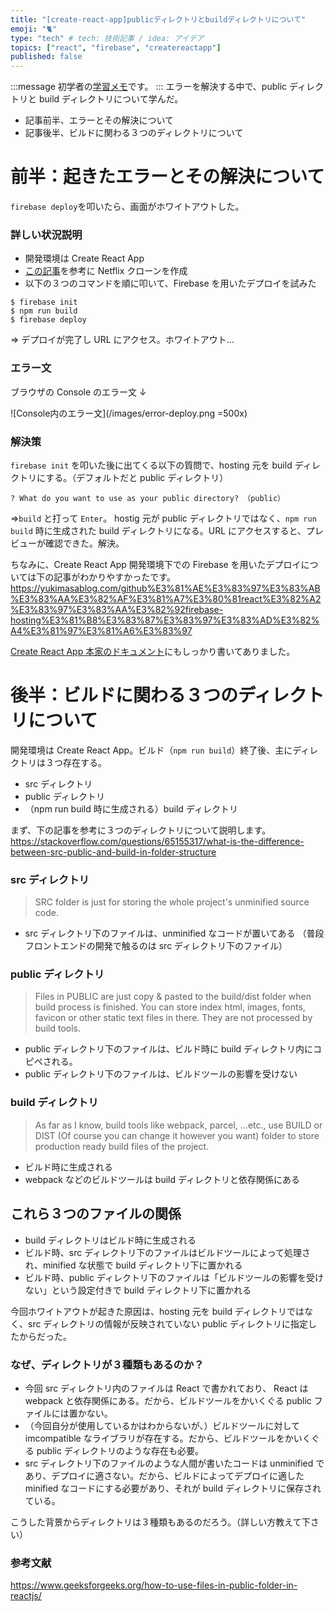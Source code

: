 ```yaml
---
title: "[create-react-app]publicディレクトリとbuildディレクトリについて"
emoji: "🐈"
type: "tech" # tech: 技術記事 / idea: アイデア
topics: ["react", "firebase", "createreactapp"]
published: false
---
```


:::message
初学者の[学習メモ](https://zenn.dev/uhyo/articles/technical-articles#%E5%AD%A6%E7%BF%92%E3%83%8E%E3%83%BC%E3%83%88%E3%82%92%E6%9B%B8%E3%81%8F%E3%81%A8%E3%81%8D%E3%81%AB%E6%B0%97%E3%82%92%E3%81%A4%E3%81%91%E3%82%8B%E3%81%A8%E8%89%AF%E3%81%84%E3%81%93%E3%81%A8)です。
:::
エラーを解決する中で、public ディレクトリと build ディレクトリについて学んだ。

- 記事前半、エラーとその解決について
- 記事後半、ビルドに関わる３つのディレクトリについて

# 前半：起きたエラーとその解決について

`firebase deploy`を叩いたら、画面がホワイトアウトした。

### 詳しい状況説明

- 開発環境は Create React App
- [この記事](https://zenn.dev/gunners6518/books/4c4672f32dd100)を参考に Netflix クローンを作成
- 以下の３つのコマンドを順に叩いて、Firebase を用いたデプロイを試みた

```
$ firebase init
$ npm run build
$ firebase deploy
```

=> デプロイが完了し URL にアクセス。ホワイトアウト…

### エラー文

ブラウザの Console のエラー文 ↓

![Console内のエラー文](/images/error-deploy.png =500x)

### 解決策

`firebase init` を叩いた後に出てくる以下の質問で、hosting 元を build ディレクトリにする。（デフォルトだと public ディレクトリ）

```
? What do you want to use as your public directory? （public）
```

=>`build` と打って `Enter`。
hostig 元が public ディレクトリではなく、`npm run build` 時に生成された build ディレクトリになる。URL にアクセスすると、プレビューが確認できた。解決。

ちなみに、Create React App 開発環境下での Firebase を用いたデプロイについては下の記事がわかりやすかったです。
https://yukimasablog.com/github%E3%81%AE%E3%83%97%E3%83%AB%E3%83%AA%E3%82%AF%E3%81%A7%E3%80%81react%E3%82%A2%E3%83%97%E3%83%AA%E3%82%92firebase-hosting%E3%81%B8%E3%83%87%E3%83%97%E3%83%AD%E3%82%A4%E3%81%97%E3%81%A6%E3%83%97

[Create React App 本家のドキュメント](https://create-react-app.dev/docs/deployment/#firebase)にもしっかり書いてありました。

# 後半：ビルドに関わる３つのディレクトリについて

開発環境は Create React App。ビルド（`npm run build`）終了後、主にディレクトリは３つ存在する。

- src ディレクトリ
- public ディレクトリ
- （npm run build 時に生成される）build ディレクトリ

まず、下の記事を参考に３つのディレクトリについて説明します。
https://stackoverflow.com/questions/65155317/what-is-the-difference-between-src-public-and-build-in-folder-structure

### src ディレクトリ

> SRC folder is just for storing the whole project's unminified source code.

- src ディレクトリ下のファイルは、unminified なコードが置いてある
  （普段フロントエンドの開発で触るのは src ディレクトリ下のファイル）

### public ディレクトリ

> Files in PUBLIC are just copy & pasted to the build/dist folder when build process is finished. You can store index html, images, fonts, favicon or other static text files in there. They are not processed by build tools.

- public ディレクトリ下のファイルは、ビルド時に build ディレクトリ内にコピペされる。
- public ディレクトリ下のファイルは、ビルドツールの影響を受けない

### build ディレクトリ

> As far as I know, build tools like webpack, parcel, ...etc., use BUILD or DIST (Of course you can change it however you want) folder to store production ready build files of the project.

- ビルド時に生成される
- webpack などのビルドツールは build ディレクトリと依存関係にある

## これら３つのファイルの関係

- build ディレクトリはビルド時に生成される
- ビルド時、src ディレクトリ下のファイルはビルドツールによって処理され、minified な状態で build ディレクトリ下に置かれる
- ビルド時、public ディレクトリ下のファイルは「ビルドツールの影響を受けない」という設定付きで build ディレクトリ下に置かれる

今回ホワイトアウトが起きた原因は、hosting 元を build ディレクトリではなく、src ディレクトリの情報が反映されていない public ディレクトリに指定したからだった。

### なぜ、ディレクトリが３種類もあるのか？

- 今回 src ディレクトリ内のファイルは React で書かれており、 React は webpack と依存関係にある。だから、ビルドツールをかいくぐる public ファイルには置かない。
- （今回自分が使用しているかはわからないが、）ビルドツールに対して imcompatible なライブラリが存在する。だから、ビルドツールをかいくぐる public ディレクトリのような存在も必要。
- src ディレクトリ下のファイルのような人間が書いたコードは unminified であり、デプロイに適さない。だから、ビルドによってデプロイに適した minified なコードにする必要があり、それが build ディレクトリに保存されている。

こうした背景からディレクトリは３種類もあるのだろう。（詳しい方教えて下さい）

### 参考文献

https://www.geeksforgeeks.org/how-to-use-files-in-public-folder-in-reactjs/
